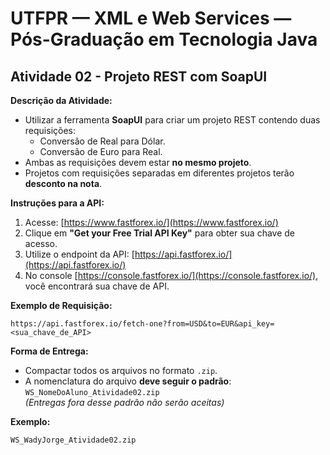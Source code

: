 # UTFPR — XML e Web Services — Pós-Graduação em Tecnologia Java

## Atividade 02 - Projeto REST com SoapUI

**Descrição da Atividade:**
- Utilizar a ferramenta **SoapUI** para criar um projeto REST contendo duas requisições:
  - Conversão de Real para Dólar.
  - Conversão de Euro para Real.
- Ambas as requisições devem estar **no mesmo projeto**.
- Projetos com requisições separadas em diferentes projetos terão **desconto na nota**.

**Instruções para a API:**
1. Acesse: [https://www.fastforex.io/](https://www.fastforex.io/)
2. Clique em **"Get your Free Trial API Key"** para obter sua chave de acesso.
3. Utilize o endpoint da API: [https://api.fastforex.io/](https://api.fastforex.io/)
4. No console [https://console.fastforex.io/](https://console.fastforex.io/), você encontrará sua chave de API.

**Exemplo de Requisição:**
```
https://api.fastforex.io/fetch-one?from=USD&to=EUR&api_key=<sua_chave_de_API>
```

**Forma de Entrega:**
- Compactar todos os arquivos no formato `.zip`.
- A nomenclatura do arquivo **deve seguir o padrão**:  
  `WS_NomeDoAluno_Atividade02.zip`  
  *(Entregas fora desse padrão não serão aceitas)*

**Exemplo:**
```
WS_WadyJorge_Atividade02.zip
```
